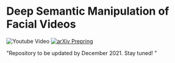 # Deep Semantic Manipulation of Facial Videos
![Youtube Video](https://img.shields.io/badge/HD%20Video-Results-red?logo=youtube)
[![arXiv Prepring](https://img.shields.io/badge/arXiv-Preprint-red?logo=arxiv)](https://arxiv.org/abs/2111.07902)

"Repository to be updated by December 2021. Stay tuned! "
